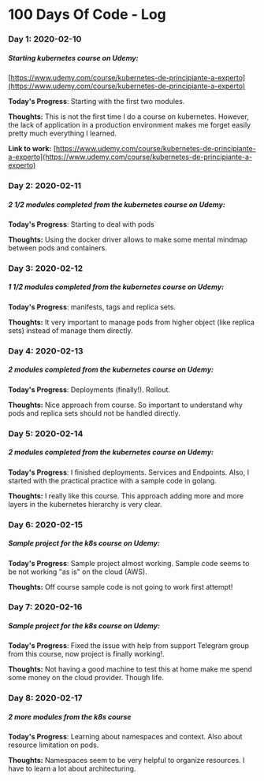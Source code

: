 # 100 Days Of Code - Log

### Day 1: 2020-02-10
##### Starting kubernetes course on Udemy:

[https://www.udemy.com/course/kubernetes-de-principiante-a-experto](https://www.udemy.com/course/kubernetes-de-principiante-a-experto)

**Today's Progress**: Starting with the first two modules.

**Thoughts:** This is not the first time I do a course on kubernetes. However, the lack of application in a production environment makes me forget easily pretty much everything I learned.

**Link to work:** [https://www.udemy.com/course/kubernetes-de-principiante-a-experto](https://www.udemy.com/course/kubernetes-de-principiante-a-experto)

### Day 2: 2020-02-11
##### 2 1/2 modules completed from the kubernetes course on Udemy:

**Today's Progress**: Starting to deal with pods

**Thoughts:** Using the docker driver allows to make some mental mindmap between pods and containers.


### Day 3: 2020-02-12
##### 1 1/2 modules completed from the kubernetes course on Udemy:

**Today's Progress**: manifests, tags and replica sets.

**Thoughts:** It very important to manage pods from higher object (like replica sets) instead of manage them directly.


### Day 4: 2020-02-13
##### 2 modules completed from the kubernetes course on Udemy:

**Today's Progress**: Deployments (finally!). Rollout.

**Thoughts:** Nice approach from course. So important to understand why pods and replica sets should not be handled directly.


### Day 5: 2020-02-14
##### 2 modules completed from the kubernetes course on Udemy:

**Today's Progress**: I finished deployments. Services and Endpoints. Also, I started with the practical practice with a sample code in golang.

**Thoughts:** I really like this course. This approach adding more and more layers in the kubernetes hierarchy is very clear.

### Day 6: 2020-02-15
##### Sample project for the k8s course on Udemy:

**Today's Progress**: Sample project almost working. Sample code seems to be not working "as is" on the cloud (AWS).

**Thoughts:** Off course sample code is not going to work first attempt!


### Day 7: 2020-02-16
##### Sample project for the k8s course on Udemy:

**Today's Progress**: Fixed the issue with help from support Telegram group from this course, now project is finally working!.

**Thoughts:** Not having a good machine to test this at home make me spend some money on the cloud provider. Though life.

### Day 8: 2020-02-17
##### 2 more modules from the k8s course

**Today's Progress**: Learning about namespaces and context. Also about resource limitation on pods.

**Thoughts:** Namespaces seem to be very helpful to organize resources. I have to learn a lot about architecturing.


